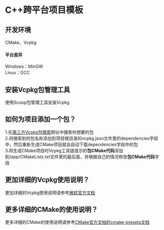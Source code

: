 # C++跨平台项目模板  
## 开发环境  
CMake、Vcpkg  
#### 平台差异  
Windows：MinGW  
Linux：GCC  
## 安装Vcpkg包管理工具  
使用Scoop包管理工具安装Vcpkg  
## 如何为项目添加一个包？  
1.在[第三方Vcpkg包搜索](https://vcpkg.roundtrip.dev)网址中搜索你想要的包  
2.将搜索到的包名称添加到项目根目录的vcpkg.json文件里的dependencies字段中，然后重新生成CMake项目就会自动下载dependencies字段中的包  
3.将生成CMake项目时Vcpkg工具链提示的**包CMake代码**添加到/app/CMakeLists.txt文件里的最后面，并根据自己的情况修改**包CMake代码**字段  
## 更加详细的Vcpkg使用说明？  
更加详细的Vcpkg使用说明请参考[微软官方文档](https://learn.microsoft.com/vcpkg)  
## 更多详细的CMake的使用说明？  
更多详细的CMake的使用说明请参考[CMake官方文档的cmake-presets文档](https://cmake.org/cmake/help/latest/manual/cmake-presets.7.html)  
